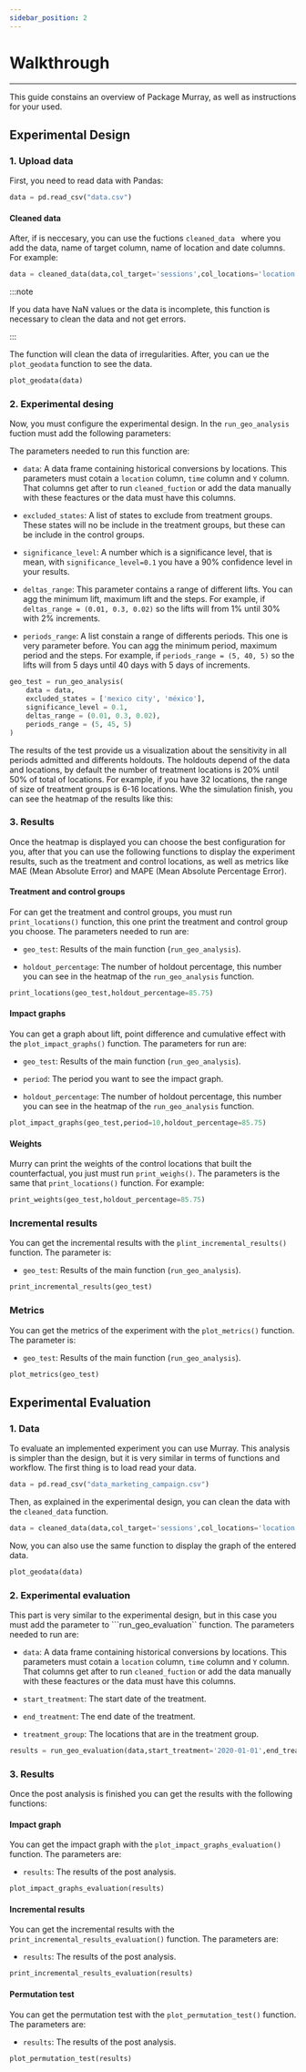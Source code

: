 ```yaml
---
sidebar_position: 2
---
```


#  Walkthrough
---
This guide constains an overview of Package Murray, as well as instructions for your used.

## Experimental Design 

### 1. Upload data

First, you need to read data with Pandas:

```python
data = pd.read_csv("data.csv")
```

#### Cleaned data
After, if is neccesary, you can use the fuctions ```cleaned_data ``` where you add the data, name of target column, name of location and date columns. For example:

```python
data = cleaned_data(data,col_target='sessions',col_locations='location',col_dates='date')
```
:::note

If you data have NaN values or the data is incomplete, this function is necessary to clean the data and not get errors.

:::

The function will clean the data of irregularities. After, you can ue the ```plot_geodata``` function to see the data.

```python
plot_geodata(data)
```


### 2. Experimental desing

Now, you must configure the experimental design. In the ```run_geo_analysis``` fuction must add the following parameters:

The parameters needed to run this function are:

* ```data```: A data frame containing historical conversions by locations. This parameters must cotain a ```location``` column, ```time``` column and ```Y``` column. That columns get after to run ```cleaned_fuction``` or add the data manually with these feactures or the data must have this columns.

* ```excluded_states```: A list of states to exclude from treatment groups. These states will no be include in the treatment groups, but these can be include in the control groups. 

* ```significance_level```: A number which is a significance level, that is mean, with ```significance_level=0.1``` you have a 90% confidence level in your results.

* ```deltas_range```: This parameter contains a range of different lifts. You can agg the minimum lift, maximum lift and the steps. For example, if ```deltas_range = (0.01, 0.3, 0.02)``` so the lifts will from 1% until 30% with 2% increments.

* ```periods_range```: A list constain a range of differents periods. This one is very parameter before. You can agg the minimum period, maximum period and the steps. For example, if ```periods_range = (5, 40, 5)``` so the lifts will from 5 days until 40 days with 5 days of increments.




```python
geo_test = run_geo_analysis(
    data = data,
    excluded_states = ['mexico city', 'méxico'],
    significance_level = 0.1,
    deltas_range = (0.01, 0.3, 0.02),
    periods_range = (5, 45, 5)
)

```


The results of the test provide us a visualization about the sensitivity in all periods admitted and differents holdouts. The holdouts depend of the data and locations, by default the number of treatment locations is 20% until 50% of total of locations. For example, if you have 32 locations, the range of size of treatment groups is 6-16 locations.
Whe the simulation finish, you can see the heatmap of the results like this:



### 3. Results

Once the heatmap is displayed you can choose the best configuration for you, after that you can use the following functions to display the experiment results, such as the treatment and control locations, as well as metrics like MAE (Mean Absolute Error) and MAPE (Mean Absolute Percentage Error).



#### Treatment and control groups

For can get the treatment and control groups, you must run ```print_locations()``` function, this one print the treatment and control group you choose. The parameters needed to run are:

* ```geo_test```: Results of the main function (```run_geo_analysis```).

* ```holdout_percentage```: The number of holdout percentage, this number you can see in the heatmap of the ```run_geo_analysis``` function.



```python
print_locations(geo_test,holdout_percentage=85.75)
```

#### Impact graphs

You can get a graph about lift, point difference and cumulative effect with the ```plot_impact_graphs()``` function. The parameters for run are:

* ```geo_test```: Results of the main function (```run_geo_analysis```).

* ```period```: The period you want to see the impact graph.

* ```holdout_percentage```: The number of holdout percentage, this number you can see in the heatmap of the ```run_geo_analysis``` function.


```python
plot_impact_graphs(geo_test,period=10,holdout_percentage=85.75)
```




#### Weights

Murry can print the weights of the control locations that built the counterfactual, you just must run ```print_weighs()```. The parameters is the same that ```print_locations()``` function. For example:


```python
print_weights(geo_test,holdout_percentage=85.75)
```

### Incremental results

You can get the incremental results with the ```plint_incremental_results()``` function. The parameter is:

* ```geo_test```: Results of the main function (```run_geo_analysis```).


```python
print_incremental_results(geo_test)
```

### Metrics

You can get the metrics of the experiment with the ```plot_metrics()``` function. The parameter is:

* ```geo_test```: Results of the main function (```run_geo_analysis```).


```python
plot_metrics(geo_test)
```





## Experimental Evaluation

### 1. Data
To evaluate an implemented experiment you can use Murray. This analysis is simpler than the design, but it is very similar in terms of functions and workflow. The first thing is to load read your data.

```python
data = pd.read_csv("data_marketing_campaign.csv")
```

Then, as explained in the experimental design, you can clean the data with the ```cleaned_data``` function.

```python
data = cleaned_data(data,col_target='sessions',col_locations='location',col_dates='date')
```

Now, you can also use the same function to display the graph of the entered data.

```python
plot_geodata(data)
```

### 2. Experimental evaluation
This part is very similar to the experimental design, but in this case you must add the parameter to ```run_geo_evaluation`` function. The parameters needed to run are:

* ```data```: A data frame containing historical conversions by locations. This parameters must cotain a ```location``` column, ```time``` column and ```Y``` column. That columns get after to run ```cleaned_fuction``` or add the data manually with these feactures or the data must have this columns.

* ```start_treatment```: The start date of the treatment.

* ```end_treatment```: The end date of the treatment.

* ```treatment_group```: The locations that are in the treatment group.



```python
results = run_geo_evaluation(data,start_treatment='2020-01-01',end_treatment='2020-01-31',treatment_group=['durango','puebla','queretaro'])
```

### 3. Results

Once the post analysis is finished you can get the results with the following functions:


#### Impact graph

You can get the impact graph with the ```plot_impact_graphs_evaluation()``` function. The parameters are:

* ```results```: The results of the post analysis.

```python
plot_impact_graphs_evaluation(results)
```


#### Incremental results

You can get the incremental results with the ```print_incremental_results_evaluation()``` function. The parameters are:

* ```results```: The results of the post analysis.

```python
print_incremental_results_evaluation(results)
```


#### Permutation test

You can get the permutation test with the ```plot_permutation_test()``` function. The parameters are:

* ```results```: The results of the post analysis.

```python
plot_permutation_test(results)
``` 



























